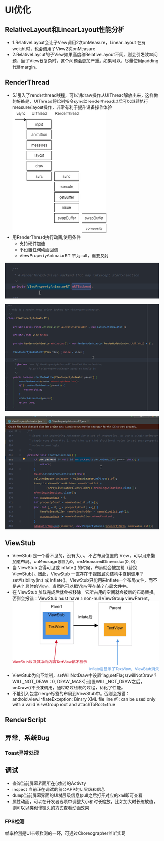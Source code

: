 # UI优化
## RelativeLayout和LinearLayout性能分析
* 1.RelativeLayout会让子View调用2次onMeasure，LinearLayout 在有weight时，也会调用子View2次onMeasure
* 2.RelativeLayout的子View如果高度和RelativeLayout不同，则会引发效率问题，当子View很复杂时，这个问题会更加严重。如果可以，尽量使用padding代替margin。

## RenderThread
* 5.1引入了renderthread线程，可以讲draw操作从UIThread解放出来，这样做的好处是，UIThread将绘制指令sync给renderthread以后可以继续执行measure/layout操作，非常有利于提升设备操作体验
![](./renderThread.jpg)
* 用RenderThread执行动画,使用条件
	* 支持硬件加速
    * 不设置任何动画回调
    * ViewPropertyAnimatorRT 不为null，需要反射

![](./ViewPropertyAnimatorRT1.png)

![](./ViewPropertyAnimatorRT2.png)

![](./ViewPropertyAnimatorRT3.png)
## ViewStub
* ViewStub 是一个看不见的，没有大小，不占布局位置的 View，可以用来懒加载布局。onMessage设置为0，setMeasuredDimension(0, 0);
* 当 ViewStub 变得可见或 inflate() 的时候，布局就会被加载（替换 ViewStub）。因此，ViewStub 一直存在于视图层次结构中直到调用了 setVisibility(int) 或 inflate()。ViewStub只能用来Inflate一个布局文件，而不是某个具体的View，当然也可以把View写在某个布局文件中。
* 在 ViewStub 加载完成后就会被移除，它所占用的空间就会被新的布局替换。否则会报错：ViewStub must have a non-null ViewGroup viewParent。
![](./viewstub.png)
* ViewStub为何不绘制，setWillNotDraw中设置flag,setFlags(willNotDraw ? WILL_NOT_DRAW : 0, DRAW_MASK);设置WILL_NOT_DRAW之后，onDraw()不会被调用，通过略过绘制的过程，优化了性能。
* 不能引入包含merge标签的布局到ViewStub中。否则会报错：android.view.InflateException: Binary XML file line #1:  can be used only with a valid ViewGroup root and attachToRoot=true

## RenderScript
## 异常，系统Bug
### Toast异常处理

## 调试
* 查询当前屏幕界面所在(对应)的Activity
* inspect 当前正在调试的前台APP的UI层级和信息
* dump当前屏幕界面的UI树层级信息(pull之后打开对应的xml即可查看)
* 属性动画，可以在开发者选项中调整大小和时长缩放，比如加大时长缩放值，则可以以类似慢镜头的方式查看动画效果

### FPS检测
帧率检测是UI卡顿检测的一环，可通过Choreographer监听实现
